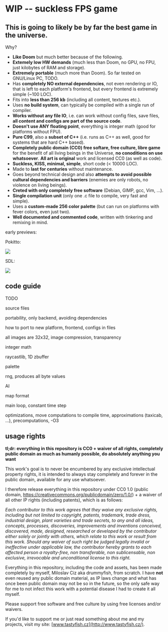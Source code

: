 # WIP -- suckless FPS game

## This is going to likely be by far the best game in the universe.

Why?

- **Like Doom** but much better because of the following.
- **Extemely low HW demands** (much less than Doom, no GPU, no FPU, just kilobytes of RAM and storage).
- **Extremely portable** (much more than Doom). So far tested on GNU/Linux PC, TODO.
- Has **completely NO external dependencies**, not even rendering or IO, that is left to each platform's frontend, but every frontend is extremely simple (~100 LOC).
- Fits into **less than 256 kb** (including all content, textures etc.).
- Uses **no build system**, can typically be compiled with a single run of compiler.
- **Works without any file IO**, i.e. can work without config files, save files, **all content and configs are part of the source code**.
- **Doesn't use ANY floating point**, everything is integer math (good for platforms without FPU).
- **Pure C99**, also a **subset of C++** (i.e. runs as C++ as well, good for systems that are hard C++ based).
- **Completely public domain (CC0) free softare, free culture, libre game** for the benefit of all living beings in the Universe, **no conoditions on use whatsoever**. **All art is original** work and licensed CC0 (as well as code).
- **Suckless, KISS, minimal, simple**, short code (< 10000 LOC).
- Made to **last for centuries** without maintenance.
- Goes beyond technical design and also **attempts to avoid possible cultural dependencies and barriers** (enemies are only robots, no violence on living beings).
- **Creted with only completely free software** (Debian, GIMP, gcc, Vim, ...).
- **Single compilation unit** (only one .c file to compile, very fast and simple).
- Uses a **custom-made 256 color palette** (but can run on platforms with fever colors, even just two).
- **Well documented and commented code**, written with tinkering and remixing in mind.

early previews:

Pokitto:

![](https://talk.pokitto.com/uploads/default/original/2X/2/29c0e4f44688f801013ed5b8463e97772d4b203e.gif)

SDL:

![](https://talk.pokitto.com/uploads/default/original/2X/e/e69a5e26aee3bd726494e793770911ab83345187.png)

## code guide

TODO

source files

portability, only backend, avoiding dependencies

how to port to new platform, frontend, configs in files

all images are 32x32, image compression, transparency

integer math

raycastlib, 1D zbuffer

palette

rng, produces all byte values

AI

map format

main loop, constant time step

optimizations, move computations to compile time, approximations (taxicab, ...), precomputations, -O3

## usage rights

**tl;dr: everything in this repository is CC0 + waiver of all rights, completely public domain as much as humanly possible, do absolutely anything you want**

This work's goal is to never be encumbered by any exclusive intellectual property rights, it is intended to always stay completely and forever in the public domain, available for any use whatsoever.

I therefore release everything in this repository under CC0 1.0 (public domain, https://creativecommons.org/publicdomain/zero/1.0/) + a waiver of all other IP rights (including patents), which is as follows:

*Each contributor to this work agrees that they waive any exclusive rights, including but not limited to copyright, patents, trademark, trade dress, industrial design, plant varieties and trade secrets, to any and all ideas, concepts, processes, discoveries, improvements and inventions conceived, discovered, made, designed, researched or developed by the contributor either solely or jointly with others, which relate to this work or result from this work. Should any waiver of such right be judged legally invalid or ineffective under applicable law, the contributor hereby grants to each affected person a royalty-free, non transferable, non sublicensable, non exclusive, irrevocable and unconditional license to this right.*

Everything in this repository, including the code and assets, has been made completely by myself, Miloslav Ciz aka drummyfish, from scratch. I have **not** even reused any public domain material, as IP laws change and what has once been public domain may not be so in the future, so the only safe way for me to not infect this work with a potential disease I had to create it all myself.

Please support free software and free culture by using free licenses and/or waivers.

If you'd like to support me or just read something about me and my projects, visit my site: [www.tastyfish.cz](http://www.tastyfish.cz/).
